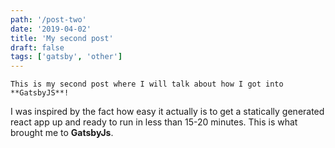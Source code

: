 ```yaml
---
path: '/post-two'
date: '2019-04-02'
title: 'My second post'
draft: false
tags: ['gatsby', 'other']
---
```


    This is my second post where I will talk about how I got into **GatsbyJS**!

I was inspired by the fact how easy it actually is to get a statically generated react app up and ready to run in less than 15-20 minutes. This is what brought me to **GatsbyJs**.
